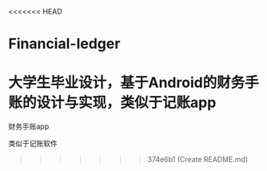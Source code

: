 <<<<<<< HEAD
# Financial-ledger
大学生毕业设计，基于Android的财务手账的设计与实现，类似于记账app
=======
财务手账app

类似于记账软件
>>>>>>> 374e6b1 (Create README.md)
